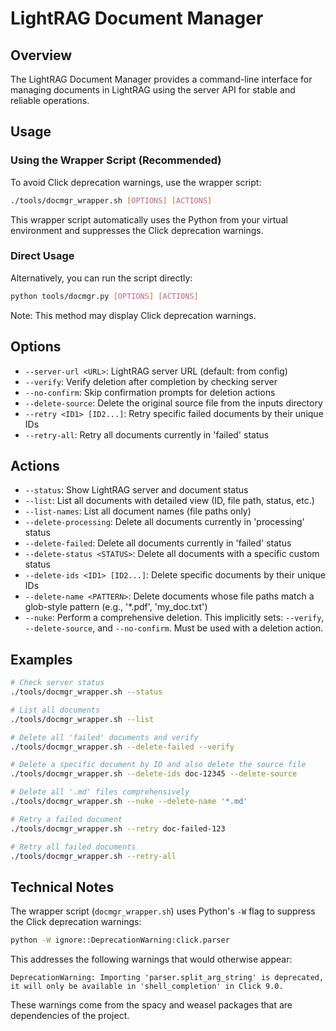 # LightRAG Document Manager

## Overview

The LightRAG Document Manager provides a command-line interface for managing documents in LightRAG using the server API for stable and reliable operations.

## Usage

### Using the Wrapper Script (Recommended)

To avoid Click deprecation warnings, use the wrapper script:

```bash
./tools/docmgr_wrapper.sh [OPTIONS] [ACTIONS]
```

This wrapper script automatically uses the Python from your virtual environment and suppresses the Click deprecation warnings.

### Direct Usage

Alternatively, you can run the script directly:

```bash
python tools/docmgr.py [OPTIONS] [ACTIONS]
```

Note: This method may display Click deprecation warnings.

## Options

- `--server-url <URL>`: LightRAG server URL (default: from config)
- `--verify`: Verify deletion after completion by checking server
- `--no-confirm`: Skip confirmation prompts for deletion actions
- `--delete-source`: Delete the original source file from the inputs directory
- `--retry <ID1> [ID2...]`: Retry specific failed documents by their unique IDs
- `--retry-all`: Retry all documents currently in 'failed' status

## Actions

- `--status`: Show LightRAG server and document status
- `--list`: List all documents with detailed view (ID, file path, status, etc.)
- `--list-names`: List all document names (file paths only)
- `--delete-processing`: Delete all documents currently in 'processing' status
- `--delete-failed`: Delete all documents currently in 'failed' status
- `--delete-status <STATUS>`: Delete all documents with a specific custom status
- `--delete-ids <ID1> [ID2...]`: Delete specific documents by their unique IDs
- `--delete-name <PATTERN>`: Delete documents whose file paths match a glob-style pattern (e.g., '*.pdf', 'my_doc.txt')
- `--nuke`: Perform a comprehensive deletion. This implicitly sets: `--verify`, `--delete-source`, and `--no-confirm`. Must be used with a deletion action.

## Examples

```bash
# Check server status
./tools/docmgr_wrapper.sh --status

# List all documents
./tools/docmgr_wrapper.sh --list

# Delete all 'failed' documents and verify
./tools/docmgr_wrapper.sh --delete-failed --verify

# Delete a specific document by ID and also delete the source file
./tools/docmgr_wrapper.sh --delete-ids doc-12345 --delete-source

# Delete all '.md' files comprehensively
./tools/docmgr_wrapper.sh --nuke --delete-name '*.md'

# Retry a failed document
./tools/docmgr_wrapper.sh --retry doc-failed-123

# Retry all failed documents
./tools/docmgr_wrapper.sh --retry-all
```

## Technical Notes

The wrapper script (`docmgr_wrapper.sh`) uses Python's `-W` flag to suppress the Click deprecation warnings:

```bash
python -W ignore::DeprecationWarning:click.parser
```

This addresses the following warnings that would otherwise appear:

```
DeprecationWarning: Importing 'parser.split_arg_string' is deprecated, it will only be available in 'shell_completion' in Click 9.0.
```

These warnings come from the spacy and weasel packages that are dependencies of the project.